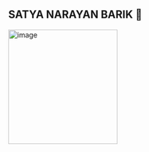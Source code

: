 ## SATYA NARAYAN BARIK 👋

<img width="219" height="230" alt="image" src="https://github.com/user-attachments/assets/0451a96c-0c0f-488a-b827-2cc66d78b78e" />


